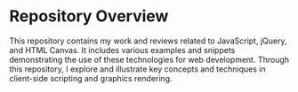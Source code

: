 # Repository Overview

This repository contains my work and reviews related to JavaScript, jQuery, and HTML Canvas. It includes various examples and snippets demonstrating the use of these technologies for web development. Through this repository, I explore and illustrate key concepts and techniques in client-side scripting and graphics rendering.
